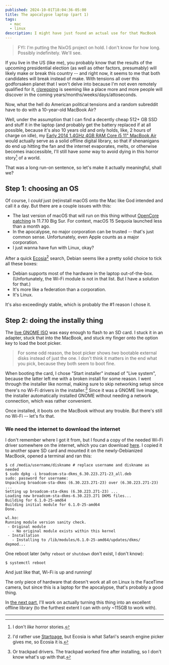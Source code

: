 ```yaml
---
published: 2024-10-01T18:04:36-05:00
title: The apocalypse laptop (part 1)
tags:
  - mac
  - linux
description: I might have just found an actual use for that MacBook
---
```


> FYI: I'm putting the NixOS project on hold. I don't know for how long. Possibly indefinitely. We'll see.

If you live in the US (like me), you probably know that the results of the upcoming presidential election (as well as other factors, presumably) will likely make or break this country -- and right now, it seems to me that both candidates will break instead of make. With tensions all over this godforsaken planet that I won't delve into because I'm not even remotely qualified for it, [r/prepping] is seeming like a place more and more people will discover in the coming years/months/weeks/days/attoseconds.

Now, what the hell do American political tensions and a random subreddit have to do with a 10-year-old MacBook Air?

Well, under the assumption that I can find a decently cheap 512+ GB SSD and stuff it in the laptop (and probably get the battery replaced if at all possible, because it's also 10 years old and only holds, like, 2 hours of charge on idle), my [Early 2014 1.4GHz 4GB RAM Core i5 11" MacBook Air][MacBook Air] would actually serve as a solid offline digital library, so that if shenanigans do end up hitting the fan and the internet evaporates, melts, or otherwise becomes inaccessible, I'll still have _some_ way to avoid dying in this horror story[^1] of a world.

That was a long run-on sentence, so let's make it actually meaningful, shall we?

[r/prepping]: https://reddit.com/r/prepping
[MacBook Air]: https://everymac.com/systems/apple/macbook-air/specs/macbook-air-core-i5-1.4-11-early-2014-specs.html

## Step 1: choosing an OS

Of course, I _could_ just (re)install macOS onto the Mac like God intended and call it a day. But there are a couple issues with this:
- The last version of macOS that will run on this thing without [OpenCore patching] is 11.7.10 Big Sur. For context, macOS 15 Sequoia launched less than a month ago.
- In the apocalypse, no major corporation can be trusted -- that's just common sense. Unfortunately, even Apple counts as a major corporation.
- I just wanna have fun with Linux, okay?

After a quick [Ecosia](https://ecosia.org)[^2] search, Debian seems like a pretty solid choice to tick all these boxes:
- Debian supports most of the hardware in the laptop out-of-the-box. (Unfortunately, the Wi-Fi module is not in that list. But I have a solution for that.)
- It's more like a federation than a corporation.
- It's Linux.

It's also exceedingly stable, which is probably the #1 reason I chose it.

[OpenCore patching]: https://dortania.github.io/OpenCore-Legacy-Patcher/

## Step 2: doing the instally thing

The [live GNOME ISO] was easy enough to flash to an SD card. I stuck it in an adapter, stuck that into the MacBook, and stuck my finger onto the option key to load the boot picker.

> For some odd reason, the boot picker shows _two_ bootable external disks instead of just the one. I don't think it matters in the end what you pick, because they both seem to boot fine.

When booting the card, I chose "Start installer" instead of "Live system", because the latter left me with a broken install for some reason. I went through the installer like normal, making sure to skip networking setup since there's no Wi-Fi drivers in the installer.[^3] Since it was a GNOME live image, the installer automatically installed GNOME without needing a network connection, which was rather convenient.

Once installed, it boots on the MacBook without any trouble. But there's still no Wi-Fi -- let's fix that.

### We need the internet to download the internet

I don't remember where I got it from, but I found a copy of the needed Wi-Fi driver somewhere on the internet, which you can download [here](/public/assets/other/broadcom-sta-dkms_6.30.223.271-23_all.deb). I copied it to another spare SD card and mounted it on the newly-Debianized MacBook, opened a terminal and ran this:

```console
$ cd /media/username/diskname # replace username and diskname as needed
$ sudo dpkg -i broadcom-sta-dkms_6.30.223.271-23_all.deb
sudo: password for username: 
Unpacking broadcom-sta-dkms (6.30.223.271-23) over (6.30.223.271-23) ...
Setting up broadcom-sta-dkms (6.30.223.271-23) ...
Loading new broadcom-sta-dkms-6.30.223.271 DKMS files...
Building for 6.1.0-25-amd64
Building initial module for 6.1.0-25-amd64
Done.

wl.ko:
Running module version sanity check.
 - Original module
   - No original module exists within this kernel
 - Installation
   - Installing to /lib/modules/6.1.0-25-amd64/updates/dkms/
depmod...
```

One reboot later (why `reboot` or `shutdown` don't exist, I don't know):

```console
$ systemctl reboot
```

And just like that, Wi-Fi is up and running!

The only piece of hardware that doesn't work at all on Linux is the FaceTime camera, but since this is a laptop for the apocalypse, that's probably a good thing.

In [the next part](/posts/the-apocalypse-laptop-part-2), I'll work on actually turning this thing into an excellent offline library (to the furthest extent I can with only ~115GB to work with).

[live GNOME ISO]: https://cdimage.debian.org/debian-cd/current-live/amd64/iso-hybrid/debian-live-12.7.0-amd64-gnome.iso

------

[^1]: I don't _like_ horror stories.
[^2]: I'd rather use [Startpage](https://startpage.com), but Ecosia is what Safari's search engine picker gives me, so Ecosia it is.
[^3]: Or trackpad drivers. The trackpad worked fine after installing, so I don't know what's up with that.
